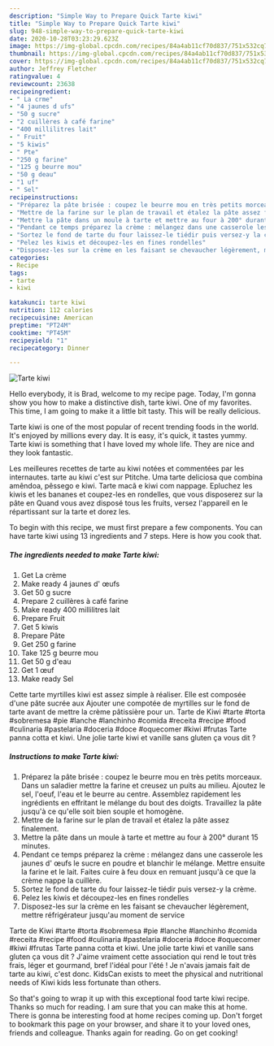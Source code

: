```yaml
---
description: "Simple Way to Prepare Quick Tarte kiwi"
title: "Simple Way to Prepare Quick Tarte kiwi"
slug: 948-simple-way-to-prepare-quick-tarte-kiwi
date: 2020-10-28T03:23:29.623Z
image: https://img-global.cpcdn.com/recipes/84a4ab11cf70d837/751x532cq70/tarte-kiwi-photo-principale-de-la-recette.jpg
thumbnail: https://img-global.cpcdn.com/recipes/84a4ab11cf70d837/751x532cq70/tarte-kiwi-photo-principale-de-la-recette.jpg
cover: https://img-global.cpcdn.com/recipes/84a4ab11cf70d837/751x532cq70/tarte-kiwi-photo-principale-de-la-recette.jpg
author: Jeffrey Fletcher
ratingvalue: 4
reviewcount: 23638
recipeingredient:
- " La crme"
- "4 jaunes d ufs"
- "50 g sucre"
- "2 cuillères à café farine"
- "400 millilitres lait"
- " Fruit"
- "5 kiwis"
- " Pte"
- "250 g farine"
- "125 g beurre mou"
- "50 g deau"
- "1 uf"
- " Sel"
recipeinstructions:
- "Préparez la pâte brisée : coupez le beurre mou en très petits morceaux. Dans un saladier mettre la farine et creusez un puits au milieu. Ajoutez le sel, l&#39;oeuf, l&#39;eau et le beurre au centre. Assemblez rapidement les ingrédients en effritant le mélange du bout des doigts. Travaillez la pâte jusqu&#39;à ce qu&#39;elle soit bien souple et homogène."
- "Mettre de la farine sur le plan de travail et étalez la pâte assez finalement."
- "Mettre la pâte dans un moule à tarte et mettre au four à 200° durant 15 minutes."
- "Pendant ce temps préparez la crème : mélangez dans une casserole les jaunes d&#39; œufs le sucre en poudre et blanchir le mélange. Mettre ensuite la farine et le lait. Faites cuire à feu doux en remuant jusqu&#39;à ce que la crème nappe la cuillère."
- "Sortez le fond de tarte du four laissez-le tiédir puis versez-y la crème."
- "Pelez les kiwis et découpez-les en fines rondelles"
- "Disposez-les sur la crème en les faisant se chevaucher légèrement, mettre réfrigérateur jusqu&#39;au moment de service"
categories:
- Recipe
tags:
- tarte
- kiwi

katakunci: tarte kiwi 
nutrition: 112 calories
recipecuisine: American
preptime: "PT24M"
cooktime: "PT45M"
recipeyield: "1"
recipecategory: Dinner

---
```



![Tarte kiwi](https://img-global.cpcdn.com/recipes/84a4ab11cf70d837/751x532cq70/tarte-kiwi-photo-principale-de-la-recette.jpg)

Hello everybody, it is Brad, welcome to my recipe page. Today, I'm gonna show you how to make a distinctive dish, tarte kiwi. One of my favorites. This time, I am going to make it a little bit tasty. This will be really delicious.

Tarte kiwi is one of the most popular of recent trending foods in the world. It's enjoyed by millions every day. It is easy, it's quick, it tastes yummy. Tarte kiwi is something that I have loved my whole life. They are nice and they look fantastic.

Les meilleures recettes de tarte au kiwi notées et commentées par les internautes. tarte au kiwi c&#39;est sur Ptitche. Uma tarte deliciosa que combina amêndoa, pêssego e kiwi. Tarte macã e kiwi com nappage. Epluchez les kiwis et les bananes et coupez-les en rondelles, que vous disposerez sur la pâte en Quand vous avez disposé tous les fruits, versez l&#39;appareil en le répartissant sur la tarte et dorez les.


To begin with this recipe, we must first prepare a few components. You can have tarte kiwi using 13 ingredients and 7 steps. Here is how you cook that.

<!--inarticleads1-->

##### The ingredients needed to make Tarte kiwi:

1. Get  La crème
1. Make ready 4 jaunes d&#39; œufs
1. Get 50 g sucre
1. Prepare 2 cuillères à café farine
1. Make ready 400 millilitres lait
1. Prepare  Fruit
1. Get 5 kiwis
1. Prepare  Pâte
1. Get 250 g farine
1. Take 125 g beurre mou
1. Get 50 g d&#39;eau
1. Get 1 œuf
1. Make ready  Sel


Cette tarte myrtilles kiwi est assez simple à réaliser. Elle est composée d&#39;une pâte sucrée aux Ajouter une compotée de myrtilles sur le fond de tarte avant de mettre la crème pâtissière pour un. Tarte de Kiwi #tarte #torta #sobremesa #pie #lanche #lanchinho #comida #receita #recipe #food #culinaria #pastelaria #doceria #doce #oquecomer #kiwi #frutas Tarte panna cotta et kiwi. Une jolie tarte kiwi et vanille sans gluten ça vous dit ? 

<!--inarticleads2-->

##### Instructions to make Tarte kiwi:

1. Préparez la pâte brisée : coupez le beurre mou en très petits morceaux. Dans un saladier mettre la farine et creusez un puits au milieu. Ajoutez le sel, l&#39;oeuf, l&#39;eau et le beurre au centre. Assemblez rapidement les ingrédients en effritant le mélange du bout des doigts. Travaillez la pâte jusqu&#39;à ce qu&#39;elle soit bien souple et homogène.
1. Mettre de la farine sur le plan de travail et étalez la pâte assez finalement.
1. Mettre la pâte dans un moule à tarte et mettre au four à 200° durant 15 minutes.
1. Pendant ce temps préparez la crème : mélangez dans une casserole les jaunes d&#39; œufs le sucre en poudre et blanchir le mélange. Mettre ensuite la farine et le lait. Faites cuire à feu doux en remuant jusqu&#39;à ce que la crème nappe la cuillère.
1. Sortez le fond de tarte du four laissez-le tiédir puis versez-y la crème.
1. Pelez les kiwis et découpez-les en fines rondelles
1. Disposez-les sur la crème en les faisant se chevaucher légèrement, mettre réfrigérateur jusqu&#39;au moment de service


Tarte de Kiwi #tarte #torta #sobremesa #pie #lanche #lanchinho #comida #receita #recipe #food #culinaria #pastelaria #doceria #doce #oquecomer #kiwi #frutas Tarte panna cotta et kiwi. Une jolie tarte kiwi et vanille sans gluten ça vous dit ? J&#39;aime vraiment cette association qui rend le tout très frais, léger et gourmand, bref l&#39;idéal pour l&#39;été ! Je n&#39;avais jamais fait de tarte au kiwi, c&#39;est donc. KidsCan exists to meet the physical and nutritional needs of Kiwi kids less fortunate than others. 

So that's going to wrap it up with this exceptional food tarte kiwi recipe. Thanks so much for reading. I am sure that you can make this at home. There is gonna be interesting food at home recipes coming up. Don't forget to bookmark this page on your browser, and share it to your loved ones, friends and colleague. Thanks again for reading. Go on get cooking!
